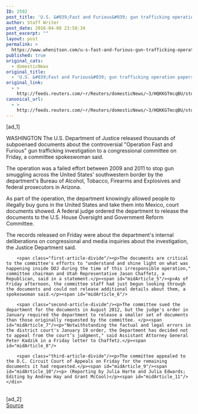 ```yaml
---
ID: 2592
post_title: 'U.S. &#039;Fast and Furious&#039; gun trafficking operation papers released'
author: Staff Writer
post_date: 2016-04-08 23:58:34
post_excerpt: ""
layout: post
permalink: >
  https://www.whenitson.com/u-s-fast-and-furious-gun-trafficking-operation-papers-released/
published: true
original_cats:
  - domesticNews
original_title:
  - 'U.S. &#039;Fast and Furious&#039; gun trafficking operation papers released'
original_link:
  - >
    http://feeds.reuters.com/~r/Reuters/domesticNews/~3/HQKKGTmcqBU/story01.htm
canonical_url:
  - >
    http://feeds.reuters.com/~r/Reuters/domesticNews/~3/HQKKGTmcqBU/story01.htm
---
```

 [ad_1]
<br><div id="articleText">
<span id="midArticle_start"/>

<span id="midArticle_0"/><span class="focusParagraph" readability="5"><p><span class="articleLocation">WASHINGTON</span> The U.S. Department of Justice released thousands of subpoenaed documents about the controversial "Operation Fast and Furious"  gun trafficking investigation to a congressional committee on Friday, a committee spokeswoman said. </p></span><span id="midArticle_1"/><p>The operation was a failed effort between 2009 and 2011 to stop gun smuggling across the United States' southwestern border by the department's Bureau of Alcohol, Tobacco, Firearms and Explosives and federal prosecutors in Arizona. </p><span id="midArticle_2"/><p>As part of the operation, the department knowingly allowed people to illegally buy guns in the United States and take them into Mexico, court documents showed. A federal judge ordered the department to release the documents to the U.S. House Oversight and Government Reform Committee.</p><span id="midArticle_3"/><p>The records released on Friday were about the department's internal deliberations on congressional and media inquiries about the investigation, the Justice Department said.</p><span id="midArticle_4"/>
        
        <span class="first-article-divide"/><p>The documents are critical to the committee's efforts to "understand and shine light on what was happening inside DOJ during the time of this irresponsible operation," committee chairman and Utah Representative Jason Chaffetz, a Republican, said in a statement.</p><span id="midArticle_5"/><p>As of Friday afternoon, the committee staff had just begun looking through the documents and could not release additional details about them, a spokeswoman said.</p><span id="midArticle_6"/>
        
        <span class="second-article-divide"/><p>The committee sued the department for the documents in August 2012, but the judge's order in January required the department to release a smaller set of documents than those originally requested by the committee. </p><span id="midArticle_7"/><p>"Notwithstanding the factual and legal errors in the district court's January 19 order, the Department has decided not to appeal from the court’s judgment," said Assistant Attorney General Peter Kadzik in a Friday letter to Chaffetz.</p><span id="midArticle_8"/>
        
        <span class="third-article-divide"/><p>The committee appealed to the D.C. Circuit Court of Appeals on Friday for the remaining documents it had requested.</p><span id="midArticle_9"/><span id="midArticle_10"/><p> (Reporting by Julia Harte and Julia Edwards; Editing by Andrew Hay and Grant McCool)</p><span id="midArticle_11"/></div>
<br>[ad_2]
<br><a href="http://feeds.reuters.com/~r/Reuters/domesticNews/~3/HQKKGTmcqBU/story01.htm">Source </a>